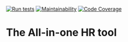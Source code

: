 [![Run tests](https://github.com/Nelson-Chinedu/Nova-Backend/actions/workflows/test.yml/badge.svg)](https://github.com/Nelson-Chinedu/Nova-Backend/actions/workflows/test.yml)
[![Maintainability](https://qlty.sh/badges/36348ea6-b8f2-4adc-b321-ead22c5bb357/maintainability.svg)](https://qlty.sh/gh/Nelson-Chinedu/projects/Nova-Backend)
[![Code Coverage](https://qlty.sh/badges/36348ea6-b8f2-4adc-b321-ead22c5bb357/test_coverage.svg)](https://qlty.sh/gh/Nelson-Chinedu/projects/Nova-Backend)

# The All-in-one HR tool
